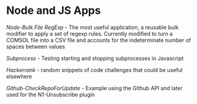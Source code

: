 # Node and JS Apps

_*Node-Bulk File RegExp*_ - The most useful application, a reusable bulk modifier to apply a set of regexp rules. Currently modified to turn a COMSOL file into a CSV file and accounts for the indeterminate number of spaces between values

_*Subprocess*_ - Testing starting and stopping subprocesses in Javascript

*Hackerrank* - random snippets of code challenges that could be useful elsewhere

*Github-CheckRepoForUpdate* - Example using the GIthub API and later used for the N1-Unsubscribe plugin

